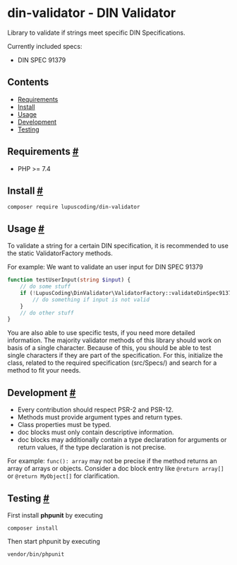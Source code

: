 # din-validator - DIN Validator
Library to validate if strings meet specific DIN Specifications.

Currently included specs:
 * DIN SPEC 91379

## Contents
 - [Requirements](#requirements)
 - [Install](#install)
 - [Usage](#usage)
 - [Development](#development)
 - [Testing](#testing)

## Requirements <a id="requirements" href="#requirements">#</a>

 - PHP >= 7.4
 
## Install <a id="install" href="#install">#</a>

```shell
composer require lupuscoding/din-validator
```

## Usage <a id="usage" href="#usage">#</a>

To validate a string for a certain DIN specification, it is recommended to use
the static ValidatorFactory methods.

For example: We want to validate an user input for DIN SPEC 91379
```php
function testUserInput(string $input) {
    // do some stuff
    if (!LupusCoding\DinValidator\ValidatorFactory::validateDinSpec91379($input)) {
        // do something if input is not valid
    }
    // do other stuff
}
```

You are also able to use specific tests, if you need more detailed information.
The majority validator methods of this library should work on basis of a 
single character. Because of this, you should be able to test single characters
if they are part of the specification. For this, initialize the class, related
to the required specification (src/Specs/) and search for a method to fit your
needs.

## Development <a id="development" href="#development">#</a>

* Every contribution should respect PSR-2 and PSR-12.
* Methods must provide argument types and return types.
* Class properties must be typed.
* doc blocks must only contain descriptive information.
* doc blocks may additionally contain a type declaration for arguments or
  return values, if the type declaration is not precise.

For example: ```func(): array``` may not be precise if the method returns
an array of arrays or objects. Consider a doc block entry like
```@return array[]``` or ```@return MyObject[]``` for clarification.

## Testing <a id="testing" href="#testing">#</a>

First install **phpunit** by executing
```shell
composer install
```
Then start phpunit by executing
```shell
vendor/bin/phpunit
```